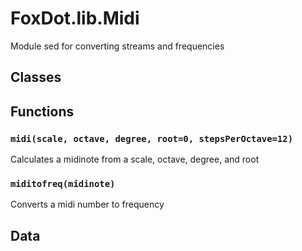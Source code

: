 # FoxDot.lib.Midi

Module sed for converting streams and frequencies 

## Classes

## Functions

### `midi(scale, octave, degree, root=0, stepsPerOctave=12)`

Calculates a midinote from a scale, octave, degree, and root 

### `miditofreq(midinote)`

Converts a midi number to frequency 

## Data

